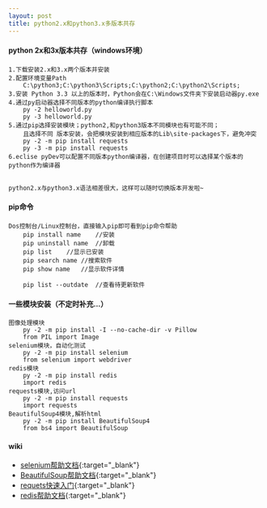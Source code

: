 ```yaml
---
layout: post
title: python2.x和python3.x多版本共存
---
```


#### python 2x和3x版本共存（windows环境）
```
1.下载安装2.x和3.x两个版本并安装
2.配置环境变量Path
    C:\python3;C:\python3\Scripts;C:\python2;C:\python2\Scripts;
3.安装 Python 3.3 以上的版本时，Python会在C:\Windows文件夹下安装启动器py.exe
4.通过py启动器选择不同版本的python编译执行脚本
    py -2 helloworld.py
    py -3 helloworld.py
5.通过pip选择安装模块；python2,和python3版本不同模块也有可能不同；
    且选择不同 版本安装，会把模块安装到相应版本的Lib\site-packages下，避免冲突
    py -2 -m pip install requests
    py -3 -m pip install requests
6.eclise pyDev可以配置不同版本python编译器，在创建项目时可以选择某个版本的python作为编译器


python2.x与python3.x语法相差很大，这样可以随时切换版本开发啦~
```
#### pip命令
```
Dos控制台/Linux控制台，直接输入pip即可看到pip命令帮助
	pip install name 	//安装
	pip uninstall name	//卸载
	pip list	//显示已安装
	pip search name	//搜索软件
	pip show name	//显示软件详情
	
	pip list --outdate	//查看待更新软件

```

#### 一些模块安装（不定时补充...）
```
图像处理模块
    py -2 -m pip install -I --no-cache-dir -v Pillow
    from PIL import Image
selenium模块，自动化测试
    py -2 -m pip install selenium
    from selenium import webdriver
redis模块
    py -2 -m pip install redis
    import redis
requests模块,访问url
    py -2 -m pip install requests
    import requests
BeautifulSoup4模块,解析html
    py -2 -m pip install BeautifulSoup4
    from bs4 import BeautifulSoup
```

#### wiki

* [selenium帮助文档](https://pypi.python.org/pypi/selenium/){:target="_blank"}
* [BeautifulSoup帮助文档](http://beautifulsoup.readthedocs.io/zh_CN/latest/#){:target="_blank"}
* [requets快速入门](http://docs.python-requests.org/zh_CN/latest/user/quickstart.html){:target="_blank"}
* [redis帮助文档](https://pypi.python.org/pypi/redis){:target="_blank"}

